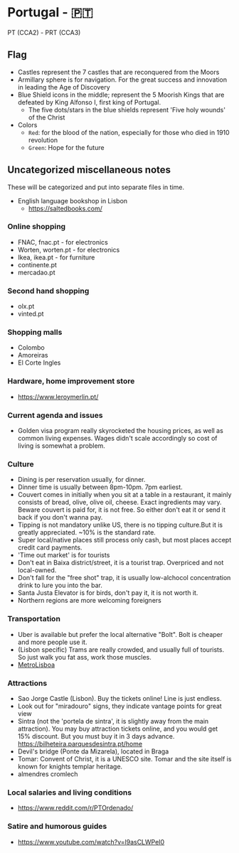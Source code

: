 # Portugal -  :portugal:
PT (CCA2) - PRT (CCA3)

## Flag

- Castles represent the 7 castles that are reconquered from the Moors
- Armillary sphere is for navigation. For the great success and innovation in leading the Age of Discovery
- Blue Shield icons in the middle; represent the 5 Moorish Kings that are defeated by King Alfonso I, first king of Portugal. 
	- The five dots/stars in the blue shields represent 'Five holy wounds' of the Christ
- Colors
	- `Red`: for the blood of the nation, especially for those who died in 1910 revolution
	- `Green`: Hope for the future

## Uncategorized miscellaneous notes
These will be categorized and put into separate files in time.


- English language bookshop in Lisbon
	- https://saltedbooks.com/
### Online shopping

- FNAC, fnac.pt - for electronics
- Worten, worten.pt - for electronics
- Ikea, ikea.pt - for furniture
- continente.pt
- mercadao.pt

### Second hand shopping

- olx.pt
- vinted.pt

### Shopping malls
- Colombo
- Amoreiras
- El Corte Ingles

### Hardware, home improvement store

- https://www.leroymerlin.pt/

### Current agenda and issues
- Golden visa program really skyrocketed the housing prices, as well as common living expenses. Wages didn't scale accordingly so cost of living is somewhat a problem.


### Culture
- Dining is per reservation usually, for dinner.
- Dinner time is usually between 8pm-10pm. 7pm earliest.
- Couvert comes in initially when you sit at a table in a restaurant, it mainly consists of bread, olive, olive oil, cheese. Exact ingredients may vary. Beware couvert is paid for, it is not free. So either don't eat it or send it back if you don't wanna pay.
- Tipping is not mandatory unlike US, there is no tipping culture.But it is greatly appreciated. ~10% is the standard rate.
- Super local/native places still process only cash, but most places accept credit card payments.
- 'Time out market' is for tourists
- Don't eat in Baixa district/street, it is a tourist trap. Overpriced and not local-owned.
- Don't fall for the "free shot" trap, it is usually low-alchocol concentration drink to lure you into the bar.
- Santa Justa Elevator is for birds, don't pay it, it is not worth it.
- Northern regions are more welcoming foreigners

### Transportation
- Uber is available but prefer the local alternative "Bolt". Bolt is cheaper and more people use it.
- (Lisbon specific) Trams are really crowded, and usually full of tourists. So just walk you fat ass, work those muscles. 
- [MetroLisboa](https://www.metrolisboa.pt/en/)

### Attractions
- Sao Jorge Castle (Lisbon). Buy the tickets online! Line is just endless.
- Look out for "miradouro" signs, they indicate vantage points for great view
- Sintra (not the 'portela de sintra', it is slightly away from the main attraction). You may buy attraction tickets online, and you would get 15% discount. But you must buy it in 3 days advance. https://bilheteira.parquesdesintra.pt/home
- Devil's bridge (Ponte da Mizarela), located in Braga
- Tomar: Convent of Christ, it is a UNESCO site. Tomar and the site itself is known for knights templar heritage.
- almendres cromlech

### Local salaries and living conditions

- https://www.reddit.com/r/PTOrdenado/


### Satire and humorous guides

- https://www.youtube.com/watch?v=l9asCLWPeI0